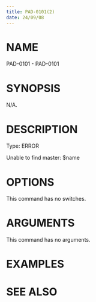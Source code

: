 ```yaml
---
title: PAD-0101(2)
date: 24/09/08
---
```


# NAME

PAD-0101 - PAD-0101

# SYNOPSIS

N/A.

# DESCRIPTION

Type: ERROR

Unable to find master: $name

# OPTIONS

This command has no switches.

# ARGUMENTS

This command has no arguments.

# EXAMPLES

# SEE ALSO
